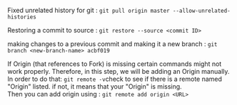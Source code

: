 Fixed unrelated history for git :
`git pull origin master --allow-unrelated-histories`

Restoring a commit to source :
`git restore --source <commit ID>`

making changes to a previous commit and making it a new branch :
`git branch <new-branch-name> acbf019`

If Origin (that references to Fork) is missing certain commands might not work properly. Therefore, in this step, we will be adding an Origin manually. In order to do that: ` git remote -v `check to see if there is a remote named "Origin" listed. if not, it means that your "Origin" is missing.<br/>Then you can add origin using : ` git remote add origin <URL> `